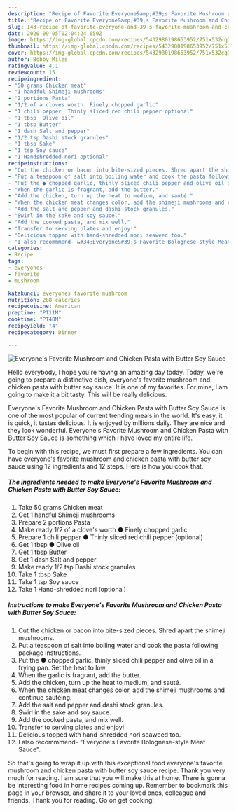 ```yaml
---
description: "Recipe of Favorite Everyone&amp;#39;s Favorite Mushroom and Chicken Pasta with Butter Soy Sauce"
title: "Recipe of Favorite Everyone&amp;#39;s Favorite Mushroom and Chicken Pasta with Butter Soy Sauce"
slug: 143-recipe-of-favorite-everyone-and-39-s-favorite-mushroom-and-chicken-pasta-with-butter-soy-sauce
date: 2020-09-05T02:04:24.650Z
image: https://img-global.cpcdn.com/recipes/5432980198653952/751x532cq70/everyones-favorite-mushroom-and-chicken-pasta-with-butter-soy-sauce-recipe-main-photo.jpg
thumbnail: https://img-global.cpcdn.com/recipes/5432980198653952/751x532cq70/everyones-favorite-mushroom-and-chicken-pasta-with-butter-soy-sauce-recipe-main-photo.jpg
cover: https://img-global.cpcdn.com/recipes/5432980198653952/751x532cq70/everyones-favorite-mushroom-and-chicken-pasta-with-butter-soy-sauce-recipe-main-photo.jpg
author: Bobby Miles
ratingvalue: 4.1
reviewcount: 15
recipeingredient:
- "50 grams Chicken meat"
- "1 handful Shimeji mushrooms"
- "2 portions Pasta"
- "1/2 of a cloves worth  Finely chopped garlic"
- "1 chili pepper  Thinly sliced red chili pepper optional"
- "1 tbsp  Olive oil"
- "1 tbsp Butter"
- "1 dash Salt and pepper"
- "1/2 tsp Dashi stock granules"
- "1 tbsp Sake"
- "1 tsp Soy sauce"
- "1 Handshredded nori optional"
recipeinstructions:
- "Cut the chicken or bacon into bite-sized pieces. Shred apart the shimeji mushrooms."
- "Put a teaspoon of salt into boiling water and cook the pasta following package instructions."
- "Put the ● chopped garlic, thinly sliced chili pepper and olive oil in a frying pan. Set the heat to low."
- "When the garlic is fragrant, add the butter."
- "Add the chicken, turn up the heat to medium, and sauté."
- "When the chicken meat changes color, add the shimeji mushrooms and continue sautéing."
- "Add the salt and pepper and dashi stock granules."
- "Swirl in the sake and soy sauce."
- "Add the cooked pasta, and mix well."
- "Transfer to serving plates and enjoy!"
- "Delicious topped with hand-shredded nori seaweed too."
- "I also recommmend- &#34;Everyone&#39;s Favorite Bolognese-style Meat Sauce&#34;."
categories:
- Recipe
tags:
- everyones
- favorite
- mushroom

katakunci: everyones favorite mushroom 
nutrition: 288 calories
recipecuisine: American
preptime: "PT11M"
cooktime: "PT48M"
recipeyield: "4"
recipecategory: Dinner

---
```



![Everyone&#39;s Favorite Mushroom and Chicken Pasta with Butter Soy Sauce](https://img-global.cpcdn.com/recipes/5432980198653952/751x532cq70/everyones-favorite-mushroom-and-chicken-pasta-with-butter-soy-sauce-recipe-main-photo.jpg)

Hello everybody, I hope you're having an amazing day today. Today, we're going to prepare a distinctive dish, everyone&#39;s favorite mushroom and chicken pasta with butter soy sauce. It is one of my favorites. For mine, I am going to make it a bit tasty. This will be really delicious.

Everyone&#39;s Favorite Mushroom and Chicken Pasta with Butter Soy Sauce is one of the most popular of current trending meals in the world. It's easy, it is quick, it tastes delicious. It is enjoyed by millions daily. They are nice and they look wonderful. Everyone&#39;s Favorite Mushroom and Chicken Pasta with Butter Soy Sauce is something which I have loved my entire life.




To begin with this recipe, we must first prepare a few ingredients. You can have everyone&#39;s favorite mushroom and chicken pasta with butter soy sauce using 12 ingredients and 12 steps. Here is how you cook that.

<!--inarticleads1-->

##### The ingredients needed to make Everyone&#39;s Favorite Mushroom and Chicken Pasta with Butter Soy Sauce:

1. Take 50 grams Chicken meat
1. Get 1 handful Shimeji mushrooms
1. Prepare 2 portions Pasta
1. Make ready 1/2 of a clove&#39;s worth ● Finely chopped garlic
1. Prepare 1 chili pepper ● Thinly sliced red chili pepper (optional)
1. Get 1 tbsp ● Olive oil
1. Get 1 tbsp Butter
1. Get 1 dash Salt and pepper
1. Make ready 1/2 tsp Dashi stock granules
1. Take 1 tbsp Sake
1. Take 1 tsp Soy sauce
1. Take 1 Hand-shredded nori (optional)




<!--inarticleads2-->

##### Instructions to make Everyone&#39;s Favorite Mushroom and Chicken Pasta with Butter Soy Sauce:

1. Cut the chicken or bacon into bite-sized pieces. Shred apart the shimeji mushrooms.
1. Put a teaspoon of salt into boiling water and cook the pasta following package instructions.
1. Put the ● chopped garlic, thinly sliced chili pepper and olive oil in a frying pan. Set the heat to low.
1. When the garlic is fragrant, add the butter.
1. Add the chicken, turn up the heat to medium, and sauté.
1. When the chicken meat changes color, add the shimeji mushrooms and continue sautéing.
1. Add the salt and pepper and dashi stock granules.
1. Swirl in the sake and soy sauce.
1. Add the cooked pasta, and mix well.
1. Transfer to serving plates and enjoy!
1. Delicious topped with hand-shredded nori seaweed too.
1. I also recommmend- &#34;Everyone&#39;s Favorite Bolognese-style Meat Sauce&#34;.




So that's going to wrap it up with this exceptional food everyone&#39;s favorite mushroom and chicken pasta with butter soy sauce recipe. Thank you very much for reading. I am sure that you will make this at home. There is gonna be interesting food in home recipes coming up. Remember to bookmark this page in your browser, and share it to your loved ones, colleague and friends. Thank you for reading. Go on get cooking!
